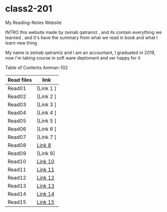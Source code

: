 

# class2-201
My Reading-Notes Website

INTRO
this website made by zeinab qatramiz , and its contain everything we learned , and it's have the summary from what we read in book and what l learn new thing


My name is zeinab qatramiz and I am an accountant, I graduated in 2019,  now i'm taking course in soft ware deploment and ver happy for it 

Table of Contents
Amman-102

| Read files      | link |
| ----------- | ----------- |
| Read01      | [Link 1  ]   |
| Read02      | [Link 2  ]  |
| Read03      | [Link 3  ]   |
| Read04     | [Link 4  ]    |
| Read05     | [Link 5  ]   |
| Read06      | [Link 6 ]   |
| Read07      | [Link 7 ]   
| Read08      | [Link 8]()      |
| Read09      | [Link 9]      |
| Read10      | [Link 10]()      |
| Read11      | [Link 11]()      |
| Read12      | [Link 12]()      |
| Read13      | [Link 13]()      |
| Read14      | [Link 14]()      |
| Read15      | [Link 15]()     |
